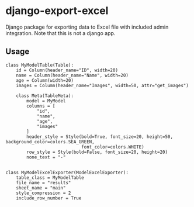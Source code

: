 # django-export-excel

Django package for exporting data to Excel file with included admin integration.
Note that this is not a django app.



## Usage
```
class MyModelTable(Table):
    id = Column(header_name="ID", width=20)
    name = Column(header_name="Name", width=20)
    age = Column(width=20)
    images = Column(header_name="Images", width=50, attr="get_images")

    class Meta(TableMeta):
        model = MyModel
        columns = [
            "id",
            "name",
            "age",
            "images"
        ]
        header_style = Style(bold=True, font_size=20, height=50, background_color=colors.SEA_GREEN,
                             font_color=colors.WHITE)
        row_style = Style(bold=False, font_size=20, height=20)
        none_text = "-"


class MyModelExcelExporter(ModelExcelExporter):
    table_class = MyModelTable
    file_name = "results"
    sheet_name = "main"
    style_compression = 2
    include_row_number = True
```

